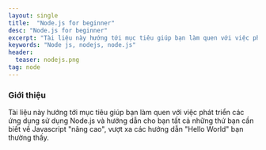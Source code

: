 ```yaml
---
layout: single
title:  "Node.js for beginner"
desc: "Node.js for beginner"
excerpt: "Tài liệu này hướng tới mục tiêu giúp bạn làm quen với việc phát triển các ứng dụng sử dụng Node.js"
keywords: "Node js, nodejs, node.js"
header:
  teaser: nodejs.png
tag: node
---
```


### Giới thiệu

Tài liệu này hướng tới mục tiêu giúp bạn làm quen với việc phát triển các ứng dụng sử dụng Node.js và hướng dẫn cho bạn tất cả những thứ bạn cần biết về Javascript "nâng cao", vượt xa các hướng dẫn "Hello World" bạn thường thấy.






<!-- Reference -->
[nodebeginner]: https://github.com/manuelkiessling/nodebeginner.org
[web]: http://www.nodebeginner.org/index-vi.html